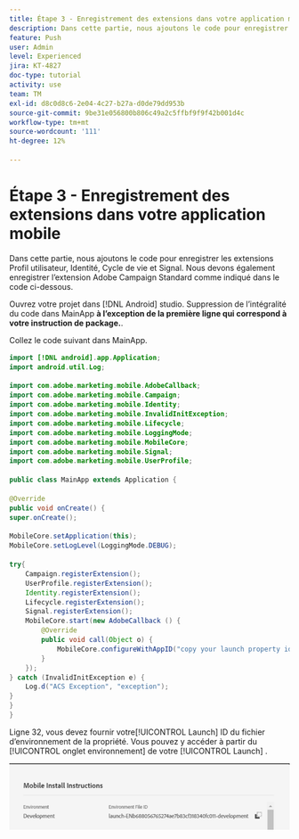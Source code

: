 ```yaml
---
title: Étape 3 - Enregistrement des extensions dans votre application mobile
description: Dans cette partie, nous ajoutons le code pour enregistrer les extensions UserProfile, Identity, Lifecycle et Signal.
feature: Push
user: Admin
level: Experienced
jira: KT-4827
doc-type: tutorial
activity: use
team: TM
exl-id: d8c0d8c6-2e04-4c27-b27a-d0de79dd953b
source-git-commit: 9be31e056800b806c49a2c5ffbf9f9f42b001d4c
workflow-type: tm+mt
source-wordcount: '111'
ht-degree: 12%

---
```


# Étape 3 - Enregistrement des extensions dans votre application mobile

Dans cette partie, nous ajoutons le code pour enregistrer les extensions Profil utilisateur, Identité, Cycle de vie et Signal. Nous devons également enregistrer l’extension Adobe Campaign Standard comme indiqué dans le code ci-dessous.

Ouvrez votre projet dans [!DNL Android] studio. Suppression de l’intégralité du code dans MainApp **à l’exception de la première ligne qui correspond à votre instruction de package.**.

Collez le code suivant dans MainApp.

<!--
Removed `{.line-numbers}` below
-->

```java
import [!DNL android].app.Application;
import android.util.Log;

import com.adobe.marketing.mobile.AdobeCallback;
import com.adobe.marketing.mobile.Campaign;
import com.adobe.marketing.mobile.Identity;
import com.adobe.marketing.mobile.InvalidInitException;
import com.adobe.marketing.mobile.Lifecycle;
import com.adobe.marketing.mobile.LoggingMode;
import com.adobe.marketing.mobile.MobileCore;
import com.adobe.marketing.mobile.Signal;
import com.adobe.marketing.mobile.UserProfile;

public class MainApp extends Application {

@Override
public void onCreate() {
super.onCreate();

MobileCore.setApplication(this);
MobileCore.setLogLevel(LoggingMode.DEBUG);

try{
    Campaign.registerExtension();
    UserProfile.registerExtension();
    Identity.registerExtension();
    Lifecycle.registerExtension();
    Signal.registerExtension();
    MobileCore.start(new AdobeCallback () {
        @Override
        public void call(Object o) {
            MobileCore.configureWithAppID("copy your launch property id here");
        }
    });
} catch (InvalidInitException e) {
    Log.d("ACS Exception", "exception");
}
}
}
```

Ligne 32, vous devez fournir votre[!UICONTROL  Launch] ID du fichier d’environnement de la propriété. Vous pouvez y accéder à partir du [!UICONTROL onglet environnement] de votre [!UICONTROL Launch] .

![launch-id](assets/launch-id-property.PNG)
